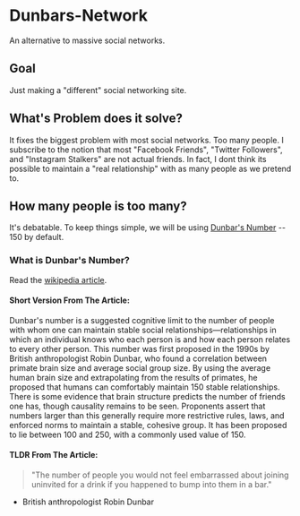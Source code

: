# Dunbars-Network
An alternative to massive social networks.

## Goal
Just making a "different" social networking site.

## What's Problem does it solve?
It fixes the biggest problem with most social networks. Too many people. 
I subscribe to the notion that most "Facebook Friends", "Twitter Followers", and "Instagram Stalkers" are not actual friends. 
In fact, I dont think its possible to maintain a "real relationship" with as many people as we pretend to.

## How many people is too many?
It's debatable. To keep things simple, we will be using [Dunbar's Number](https://en.wikipedia.org/wiki/Dunbar%27s_number) -- 150 by default.

### What is Dunbar's Number?
Read the [wikipedia article](https://en.wikipedia.org/wiki/Dunbar%27s_number).

#### Short Version From The Article:
Dunbar's number is a suggested cognitive limit to the number of people with whom one can maintain stable social relationships—relationships in which an individual knows who each person is and how each person relates to every other person.
This number was first proposed in the 1990s by British anthropologist Robin Dunbar, who found a correlation between primate brain size and average social group size.
By using the average human brain size and extrapolating from the results of primates, he proposed that humans can comfortably maintain 150 stable relationships.
There is some evidence that brain structure predicts the number of friends one has, though causality remains to be seen.
Proponents assert that numbers larger than this generally require more restrictive rules, laws, and enforced norms to maintain a stable, cohesive group. 
It has been proposed to lie between 100 and 250, with a commonly used value of 150.

#### TLDR From The Article:
> "The number of people you would not feel embarrassed about joining uninvited for a drink if you happened to bump into them in a bar." 
- British anthropologist Robin Dunbar